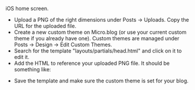 iOS home screen.

* Upload a PNG of the right dimensions under Posts → Uploads. Copy the URL for the uploaded file.
* Create a new custom theme on Micro.blog (or use your current custom theme if you already have one). Custom themes are managed under Posts → Design → Edit Custom Themes.
* Search for the template "layouts/partials/head.html" and click on it to edit it.
* Add the HTML to reference your uploaded PNG file. It should be something like:

<link rel="apple-touch-icon" href="url-here" />

* Save the template and make sure the custom theme is set for your blog.
